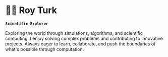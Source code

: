 # 👨‍🚀 Roy Turk

**`Scientific Explorer`**

Exploring the world through simulations, algorithms, and scientific computing. I enjoy solving complex problems and contributing to innovative projects. Always eager to learn, collaborate, and push the boundaries of what's possible through computation.


